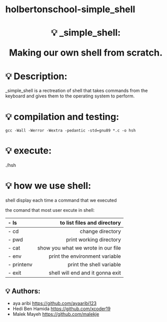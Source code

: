# holbertonschool-simple_shell

<h1 align="center">
    💡 _simple_shell:

Making our own shell from scratch. 
# 💡 Description:

_simple_shell is a rectreation of shell that takes commands from the keyboard 
and gives them to the operating system to perform.

# 💡 compilation and testing:

```{r mon_bloc, echo = FALSE, WARNING = TRUE}
gcc -Wall -Werror -Wextra -pedantic -std=gnu89 *.c -o hsh
```

# 💡 execute:

./hsh

# 💡 how we use shell:

shell display each time a command that we executed

 the comand that most user excute in shell:          

|- ls        |to list files and directory            |
| :--------- | ------------------------------------: |
|- cd        | change directory                      |
|- pwd       | print working directory               |
|- cat       | show you what we wrote in our file    |
|- env       | print the environment variable        |
|- printenv  | print the shell variable              |
|- exit      | shell will end and it gonna exit      |

## 💡 Authors:

* aya aribi <https://github.com/ayaaribi123>
* Hedi Ben Hamida <https://github.com/xcoder19>
* Malek Mayeh <https://github.com/malekje>

